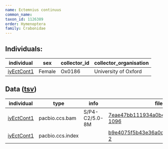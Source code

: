 ```yaml
---
name: Ectemnius continuus
common_name: 
taxon_id: 1126389
order: Hymenoptera
family: Crabonidae
---
```


## Individuals:

| individual | sex | collector_id | collector_organisation |
| ---------- | --- | ------------ | ---------------------- |
| [iyEctCont1](iyEctCont1.md) | Female | Ox0186 | University of Oxford |

## Data ([tsv](Ectemnius_continuus_data.tsv))

| individual | type | info | file |
| ---------- | ---- | ---- | ---- |
| [iyEctCont1](iyEctCont1.md) | pacbio.ccs.bam | S/P4-C2/5.0-8M | [7eae47bb111934a0b469ffe2a66c6e95-1096](https://darwin.cog.sanger.ac.uk/insects/Ectemnius_continuus/iyEctCont1/genomic_data/pacbio/m64097_200218_143248.ccs.bam) |
| [iyEctCont1](iyEctCont1.md) | pacbio.ccs.index |  | [b9e4075f5b43e36a0d9f0bbceba031d8-2](https://darwin.cog.sanger.ac.uk/insects/Ectemnius_continuus/iyEctCont1/genomic_data/pacbio/m64097_200218_143248.ccs.bam.pbi) |
